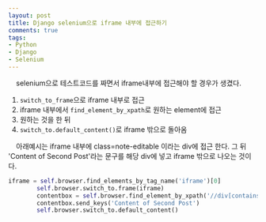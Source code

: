 ```yaml
---
layout: post
title: Django selenium으로 iframe 내부에 접근하기
comments: true
tags:
- Python
- Django
- Selenium
---
```

&nbsp;&nbsp;&nbsp; selenium으로 테스트코드를 짜면서 iframe내부에 접근해야 할 경우가 생겼다.

1. `switch_to_frame`으로 iframe 내부로 접근
2. iframe 내부에서 `find_element_by_xpath`로 원하는 element에 접근
3. 원하는 것을 한 뒤
4. `switch_to.default_content()`로 iframe 밖으로 돌아옴      

&nbsp;&nbsp;&nbsp; 아래예시는 iframe 내부에 class=note-editable 이라는 div에 접근 한다. 그 뒤 'Content of Second Post'라는 문구를 해당 div에 넣고 iframe 밖으로 나오는 것이다.

```python
iframe = self.browser.find_elements_by_tag_name('iframe')[0]
        self.browser.switch_to.frame(iframe)
        contentbox = self.browser.find_element_by_xpath('//div[contains(@class, "note-editable")]')
        contentbox.send_keys('Content of Second Post')
        self.browser.switch_to.default_content()
```
